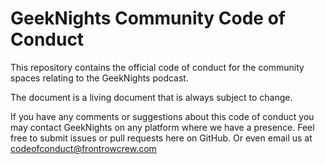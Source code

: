 # GeekNights Community Code of Conduct

This repository contains the official code of conduct for the community spaces relating to the GeekNights podcast.

The document is a living document that is always subject to change.

If you have any comments or suggestions about this code of conduct you may contact GeekNights on any platform where we have a presence. Feel free to submit issues or pull requests here on GitHub. Or even email us at codeofconduct@frontrowcrew.com
